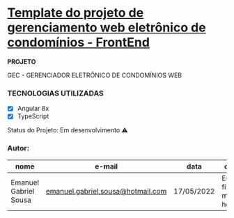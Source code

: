 # [Template do projeto de gerenciamento web eletrônico de condomínios - FrontEnd](https://github.com/EmanuelGabriel/gec-condominio-web) 


**PROJETO**

GEC - GERENCIADOR ELETRÔNICO DE CONDOMÍNIOS WEB


### TECNOLOGIAS UTILIZADAS 

- [X] Angular 8x
- [X] TypeScript

Status do Projeto: Em desenvolvimento :warning:


### Autor: 
|nome|e-mail|data|curso|
| -------- | -------- | -------- |-------- |
|Emanuel Gabriel Sousa|emanuel.gabriel.sousa@hotmail.com|17/05/2022|Eu que fiz mesmo hehehe|




